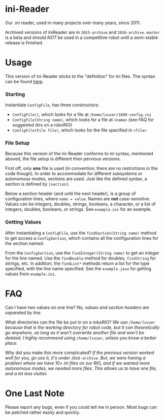 # ini-Reader

Our .ini reader, used in many projects over many years, since 2011.

Archived versions of iniReader are in `2015-archive` and `2016-archive`. `master` is a beta and should *NOT* be used in a competitive robot until a semi-stable release is finished.

# Usage

This version of ini-Reader sticks to the "definition" for ini files. The syntax can be found [here](https://en.wikipedia.org/wiki/INI_file).

### Starting

Instantiate `ConfigFile`, has three constructors:
- `ConfigFile()`, which looks for a file at `/home/lvuser/1699-config.ini`
- `ConfigFile(String name)`, which looks for a file at `<name>` (see FAQ for suggested dirs on a roboRIO)
- `ConfigFile(File file)`, which looks for the file specified in `<file>`

### File Setup

Because this version of the ini-Reader conforms to ini syntax, mentioned aboved, the file setup is different then pervious versions.

First off, only **one** file is used (in convention; there are no restrictions in the code though). In order to accommodate for different subsystems or autonomous modes, sections are used. Just like the defined syntax, a section is defined by `[section]`.

Below a section header (and until the next header), is a group of configuration lines, where `name = value`. Names are **not** case-sensitive. Values can be integers, doubles, strings, booleans, a character, or a list of integers, doubles, booleans,  or strings. See `example.ini` for an example.

### Getting Values

After instantiating a `ConfigFile`, use the `findSection(String name)` method to get access a `ConfigSection`, which contains all the configuration lines for the section named.

From the `ConfigSection`, use the `findInteger(String name)` to get an integer for the line named. Use the `findDouble` method for doubles, `findString` for strings, etc. In addition, the `findList*` methods return a list for the type specified, with the line name specified. See the `example.java` for getting values from `example.ini`.

# FAQ

Can I have two values on one line? *No, values and section headers are separated by line.*

What directories can the file be put in on a roboRIO? *We use `/home/lvuser` because that is the working directory for robot code, but it can theoretically go anywhere, as long as it won't overwrite another file and won't be deleted. I highly recommend using `/home/lvuser`, unless you know a better place.*

Why did you make this more complicated? *If the previous version worked well for you, go use it, it's under `2016-archive`. But, we were having a problem where we have 10+ ini files on our RIO, and if we wanted more autonomous modes, we needed more files. This allows us to have one file, and a lot less clutter.*

# One Last Note

Please report any bugs, even if you could tell me in person. Most bugs can be patched rather easily and quickly.
